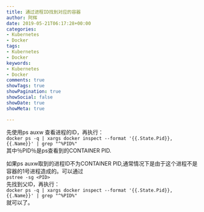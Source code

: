 ```yaml
---
title: 通过进程ID找到对应的容器
author: 阿辉
date: 2019-05-21T06:17:28+00:00
categories:
- Kubernetes
- Docker
tags:
- Kubernetes
- Docker
keywords:
- Kubernetes
- Docker
comments: true
showTags: true
showPagination: true
showSocial: false
showDate: true
showMeta: true

---
```

先使用ps auxw 查看进程的ID，再执行：  
`docker ps -q | xargs docker inspect --format '{{.State.Pid}}, {{.Name}}' | grep "^%PID%"`  
其中％PID％是ps查看到的CONTAINER PID.

如果ps auxw取到的进程ID不为CONTAINER PID,通常情况下是由于这个进程不是容器的1号进程造成的。可以通过  
`pstree -sg <PID>`  
先找到父ID，再执行：  
`docker ps -q | xargs docker inspect --format '{{.State.Pid}}, {{.Name}}' | grep "^%PID%"`  
就可以了。

<!--more-->